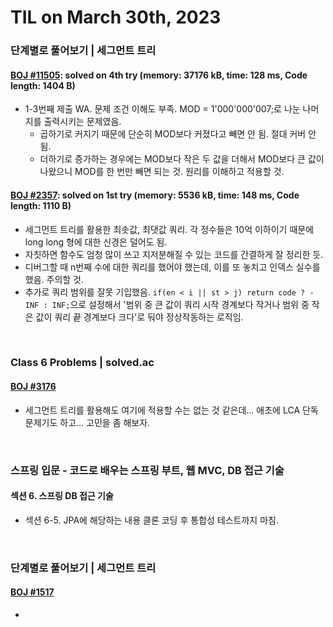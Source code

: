 # **TIL on March 30th, 2023**
### 단계별로 풀어보기 | 세그먼트 트리
#### [BOJ #11505](../../../Problem%20Solving/boj/Segment%20tree/11505-03-30-2023.cpp): solved on 4th try (memory: 37176 kB, time: 128 ms, Code length: 1404 B)
* 1-3번째 제출 WA. 문제 조건 이해도 부족. MOD = 1'000'000'007;로 나눈 나머지를 출력시키는 문제였음.
  - 곱하기로 커지기 때문에 단순히 MOD보다 커졌다고 빼면 안 됨. 절대 커버 안 됨.
  - 더하기로 증가하는 경우에는 MOD보다 작은 두 값을 더해서 MOD보다 큰 값이 나왔으니 MOD를 한 번만 빼면 되는 것. 원리를 이해하고 적용할 것.

#### [BOJ #2357](../../../Problem%20Solving/boj/Segment%20tree/2357-03-30-2023.cpp): solved on 1st try (memory: 5536 kB, time: 148 ms, Code length: 1110 B)
* 세그먼트 트리를 활용한 최솟값, 최댓값 쿼리. 각 정수들은 10억 이하이기 때문에 long long 형에 대한 신경은 덜어도 됨.
* 자칫하면 함수도 엄청 많이 쓰고 지저분해질 수 있는 코드를 간결하게 잘 정리한 듯.
* 디버그할 때 n번째 수에 대한 쿼리를 했어야 했는데, 이를 또 놓치고 인덱스 실수를 했음. 주의할 것.
* 추가로 쿼리 범위를 잘못 기입했음. `if(en < i || st > j) return code ? -INF : INF;`으로 설정해서 '범위 중 큰 값이 쿼리 시작 경계보다 작거나 범위 중 작은 값이 쿼리 끝 경계보다 크다'로 둬야 정상작동하는 로직임.
<br>

### Class 6 Problems | solved.ac
#### [BOJ #3176](../../../Problem%20Solving/boj/Tree/3176-03-09-2023.cpp)
* 세그먼트 트리를 활용해도 여기에 적용할 수는 없는 것 같은데... 애초에 LCA 단독 문제기도 하고... 고민을 좀 해보자.
<br>

### 스프링 입문 - 코드로 배우는 스프링 부트, 웹 MVC, DB 접근 기술
#### 섹션 6. 스프링 DB 접근 기술
* 섹션 6-5. JPA에 해당하는 내용 클론 코딩 후 통합성 테스트까지 마침.
<br>

### 단계별로 풀어보기 | 세그먼트 트리
#### [BOJ #1517](../../../Problem%20Solving/boj/Segment%20tree/1517-03-30-2023.cpp)
* 